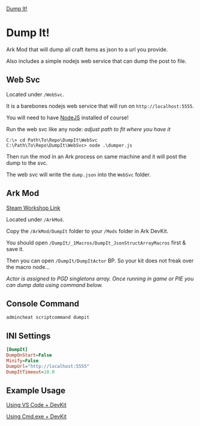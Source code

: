 [Dump It!](https://github.com/Kozenomenon/DumpIt/blob/main/DumpItRepo_Icon-312.png?raw=true)
# Dump It!
Ark Mod that will dump all craft items as json to a url you provide. 

Also includes a simple nodejs web service that can dump the post to file.

## Web Svc
Located under `/WebSvc`. 

It is a barebones nodejs web service that will run on `http://localhost:5555`. 

You will need to have [NodeJS](https://nodejs.org/) installed of course!

Run the web svc like any node:
_adjust path to fit where you have it_
```
C:\> cd Path\To\Repo\DumpIt\WebSvc
C:\Path\To\Repo\DumpIt\WebSvc> node .\dumper.js
```
Then run the mod in an Ark process on same machine and it will post the dump to the svc. 

The web svc will write the `dump.json` into the `WebSvc` folder.

## Ark Mod
[Steam Workshop Link](https://steamcommunity.com/sharedfiles/filedetails/?id=2677141095)

Located under `/ArkMod`.

Copy the `/ArkMod/DumpIt` folder to your `/Mods` folder in Ark DevKit.

You should open `/DumpIt/_1Macros/DumpIt_JsonStructArrayMacros` first & save it.

Then you can open `/DumpIt/DumpItActor` BP. So your kit does not freak over the macro node...

_Actor is assigned to PGD singletons array. Once running in game or PIE you can dump data using command below._

## Console Command
```
admincheat scriptcommand dumpit
```

## INI Settings
```ini
[DumpIt]
DumpOnStart=False
Minify=False
DumpUrl="http://localhost:5555"
DumpItTimeout=10.0
```

## Example Usage
[Using VS Code + DevKit](https://i.gyazo.com/02f71e1a9f10a5a1fa6e8d13b08ee67f.mp4)

[Using Cmd.exe + DevKit](https://i.gyazo.com/04ba1dce38066fda95de0dfb89a01588.mp4)
